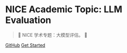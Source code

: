 <!-- _coverpage.md -->

#  NICE Academic Topic: LLM Evaluation

> 🌠 NICE 学术专题：大模型评估。 🗼


[GitHub](https://github.com/nice-nlp/nice-llm-evaluation)
[Get Started](/README.md)
